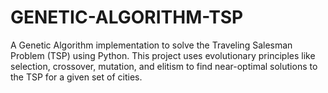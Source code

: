 # GENETIC-ALGORITHM-TSP
A Genetic Algorithm implementation to solve the Traveling Salesman Problem (TSP) using Python. This project uses evolutionary principles like selection, crossover, mutation, and elitism to find near-optimal solutions to the TSP for a given set of cities.
